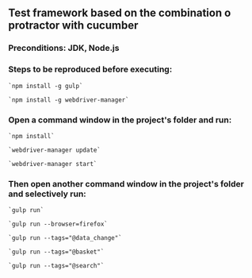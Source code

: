 ## Test framework based on the combination o protractor with cucumber

### Preconditions: JDK, Node.js

### Steps to be reproduced before executing:
    
    `npm install -g gulp`
    
    `npm install -g webdriver-manager`

### Open a command window in the project's folder and run:
    
    `npm install`
    
    `webdriver-manager update`
    
    `webdriver-manager start` 

### Then open another command window in the project's folder and selectively run:
    
    `gulp run`
    
    `gulp run --browser=firefox`
    
    `gulp run --tags="@data_change"`
    
    `gulp run --tags="@basket"`
    
    `gulp run --tags="@search"`
